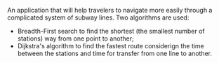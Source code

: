 An application that will help travelers to navigate more easily through a complicated system of subway lines.
Two algorithms are used:
 - Breadth-First search to find the shortest (the smallest number of stations) way from one point to another;
 - Dijkstra's algorithm to find the fastest route considerign the time between the stations and time for transfer from one line to another.
